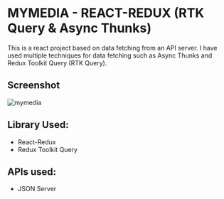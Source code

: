 # MYMEDIA - REACT-REDUX (RTK Query & Async Thunks)
This is a react project based on data fetching from an API server.
I have used multiple techniques for data fetching such as Async Thunks
and Redux Toolkit Query (RTK Query).  

## Screenshot
![mymedia](https://user-images.githubusercontent.com/99909331/219617978-f598ceda-a6cd-4c70-9531-9c75a655c450.PNG)

## Library Used:
- React-Redux
- Redux Toolkit Query

## APIs used:
- JSON Server 

